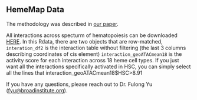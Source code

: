 ## HemeMap Data

The methodology was described in [our paper](https://www.nature.com/articles/s41590-022-01370-4).
 
All interactions across specturm of hematopoiesis can be downloaded [HERE](https://osf.io/nkcdq).
In this Rdata, there are two objects that are row-matched, `interation_df2` is the interaction table without filtering (the last 3 columns describing coordinates of cis element)
`interaction_geoATACmean18` is the activity score for each interaction across 18 heme cell types. If you just want all the interactions specifically activated in HSC, you can simply select all the lines that interaction_geoATACmean18$HSC>8.91

If you have any questions, please reach out to Dr. Fulong Yu (fyu@broadinstitute.org).
